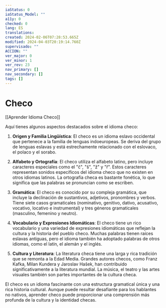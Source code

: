 ```yaml
---
iaStatus: 0
iaStatus_Model: ""
a11y: 0
checked: 0
lang: ES
translations: 
created: 2024-02-06T07:28:53.665Z
modified: 2024-04-03T20:19:14.760Z
supervisado: ""
ACCION: ""
ver_major: 0
ver_minor: 1
ver_rev: 23
nav_primary: []
nav_secondary: []
tags: []
---
```

# Checo

[[Aprender Idioma Checo]]

Aquí tienes algunos aspectos destacados sobre el idioma checo:

1. **Origen y Familia Lingüística**: El checo es un idioma eslavo occidental que pertenece a la familia de lenguas indoeuropeas. Se deriva del grupo de lenguas eslavas y está estrechamente relacionado con el eslovaco, el polaco y el sorabo.

2. **Alfabeto y Ortografía**: El checo utiliza el alfabeto latino, pero incluye caracteres especiales como el "č", "š", "ž" y "ř". Estos caracteres representan sonidos específicos del idioma checo que no existen en otros idiomas latinos. La ortografía checa es bastante fonética, lo que significa que las palabras se pronuncian como se escriben.

3. **Gramática**: El checo es conocido por su compleja gramática, que incluye la declinación de sustantivos, adjetivos, pronombres y verbos. Tiene siete casos gramaticales (nominativo, genitivo, dativo, acusativo, vocativo, locativo e instrumental) y tres géneros gramaticales (masculino, femenino y neutro).

4. **Vocabulario y Expresiones Idiomáticas**: El checo tiene un rico vocabulario y una variedad de expresiones idiomáticas que reflejan la cultura y la historia del pueblo checo. Muchas palabras tienen raíces eslavas antiguas, pero el idioma también ha adoptado palabras de otros idiomas, como el latín, el alemán y el inglés.

5. **Cultura y Literatura**: La literatura checa tiene una larga y rica tradición que se remonta a la Edad Media. Grandes autores checos, como Franz Kafka, Milan Kundera y Jaroslav Hašek, han contribuido significativamente a la literatura mundial. La música, el teatro y las artes visuales también son partes importantes de la cultura checa.

El checo es un idioma fascinante con una estructura gramatical única y una rica historia cultural. Aunque puede resultar desafiante para los hablantes no nativos, aprender checo puede proporcionar una comprensión más profunda de la cultura y la identidad checas.